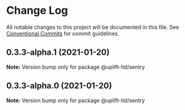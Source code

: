 # Change Log

All notable changes to this project will be documented in this file.
See [Conventional Commits](https://conventionalcommits.org) for commit guidelines.

## 0.3.3-alpha.1 (2021-01-20)

**Note:** Version bump only for package @uplift-ltd/sentry





## 0.3.3-alpha.0 (2021-01-20)

**Note:** Version bump only for package @uplift-ltd/sentry
